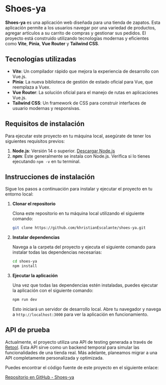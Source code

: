 # Shoes-ya

**Shoes-ya** es una aplicación web diseñada para una tienda de zapatos. Esta aplicación permite a los usuarios navegar por una variedad de productos, agregar artículos a su carrito de compras y gestionar sus pedidos. El proyecto está construido utilizando tecnologías modernas y eficientes como **Vite**, **Pinia**, **Vue Router** y **Tailwind CSS**.

## Tecnologías utilizadas

- **Vite**: Un compilador rápido que mejora la experiencia de desarrollo con Vue.js.
- **Pinia**: La nueva biblioteca de gestión de estado oficial para Vue, que reemplaza a Vuex.
- **Vue Router**: La solución oficial para el manejo de rutas en aplicaciones Vue.js.
- **Tailwind CSS**: Un framework de CSS para construir interfaces de usuario modernas y responsivas.

## Requisitos de instalación

Para ejecutar este proyecto en tu máquina local, asegúrate de tener los siguientes requisitos previos:

1. **Node.js**: Versión 14 o superior. [Descargar Node.js](https://nodejs.org/)
2. **npm**: Este generalmente se instala con Node.js. Verifica si lo tienes ejecutando `npm -v` en tu terminal.

## Instrucciones de instalación

Sigue los pasos a continuación para instalar y ejecutar el proyecto en tu entorno local:

1. **Clonar el repositorio**

   Clona este repositorio en tu máquina local utilizando el siguiente comando:

   ```bash
   git clone https://github.com/khristianEscalante/shoes-ya.git
   ```

2. **Instalar dependencias**

   Navega a la carpeta del proyecto y ejecuta el siguiente comando para instalar todas las dependencias necesarias:

   ```bash
   cd shoes-ya
   npm install
   ```

3. **Ejecutar la aplicación**

   Una vez que todas las dependencias estén instaladas, puedes ejecutar la aplicación con el siguiente comando:

   ```bash
   npm run dev
   ```

   Esto iniciará un servidor de desarrollo local. Abre tu navegador y navega a `http://localhost:3000` para ver la aplicación en funcionamiento.

## API de prueba

Actualmente, el proyecto utiliza una API de testing generada a través de [Retool](https://retool.com/api-generator). Esta API sirve como un backend temporal para simular las funcionalidades de una tienda real. Más adelante, planeamos migrar a una API completamente personalizada y optimizada.

Puedes encontrar el código fuente de este proyecto en el siguiente enlace:

[Repositorio en GitHub - Shoes-ya](https://github.com/khristianEscalante/shoes-ya)
